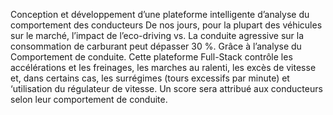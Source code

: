 Conception et développement
d’une plateforme intelligente d’analyse du
comportement des conducteurs
De nos jours, pour la plupart des véhicules
sur le marché, l’impact de l’eco-driving vs.
La conduite agressive sur la consommation
de carburant peut dépasser 30 %. Grâce à
l’analyse du Comportement de conduite.
Cette plateforme Full-Stack contrôle les
accélérations et les freinages, les marches au
ralenti, les excès de vitesse et, dans certains
cas, les surrégimes (tours excessifs par
minute) et ‘utilisation du régulateur de
vitesse. Un score sera attribué aux
conducteurs selon leur comportement de
conduite.